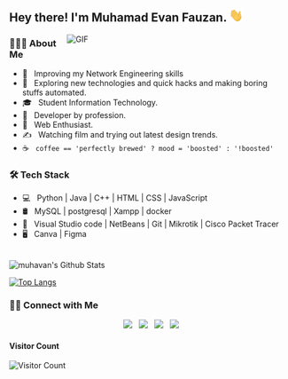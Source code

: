 <h2> Hey there! I'm Muhamad Evan Fauzan. <img src="https://raw.githubusercontent.com/devSouvik/devSouvik/master/Hi.gif" width="25"></h2>

<img align="right" alt="GIF" src="https://media.giphy.com/media/dWesBcTLavkZuG35MI/giphy.gif" width="400"/>

<!-- https://raw.githubusercontent.com/devSouvik/devSouvik/master/gif3.gif -->

<h3> 👨🏻‍💻 About Me </h3>

- 🔭 &nbsp; Improving my Network Engineering skills 
- 🤔 &nbsp; Exploring new technologies and quick hacks and making boring stuffs automated.
- 🎓 &nbsp; Student Information Technology.
- 💼 &nbsp; Developer by profession.
- 🌱 &nbsp; Web Enthusiast. 
- ✍️ &nbsp; Watching film and trying out latest design trends.
- ☕ &nbsp; `coffee == 'perfectly brewed' ? mood = 'boosted' : '!boosted'`

<h3>🛠 Tech Stack</h3>

- 💻 &nbsp; Python | Java | C++ | HTML | CSS | JavaScript 
- 🛢 &nbsp; MySQL | postgresql | Xampp | docker
- 🔧 &nbsp; Visual Studio code | NetBeans | Git | Mikrotik | Cisco Packet Tracer
- 🖥 &nbsp; Canva | Figma

<br>

<!-- ![souvik's Github Stats](https://github-readme-stats.vercel.app/api?username=devSouvik&show_icons=true&title_color=fff&icon_color=79ff97&text_color=9f9f9f&bg_color=151515) -->

<img align="center" src="https://github-readme-streak-stats.herokuapp.com/?user=muhavan&theme=vision-friendly-dark&hide_border=true" alt="muhavan's Github Stats">

</br>


[![Top Langs](https://github-readme-stats.vercel.app/api/top-langs/?username=muhavan&theme=vision-friendly-dark&show_icons=true&hide_border=true&layout=compact)](https://github.com/muhavan/github-readme-stats)

<h3> 🤝🏻 Connect with Me </h3>

<p align="center">
&nbsp; <a href="https://www.linkedin.com/in/muhamad-evan-fauzan/" target="_blank" rel="noopener noreferrer"><img src="https://img.icons8.com/plasticine/100/000000/linkedin.png" width="50" /></a>
&nbsp; <a href="mailto:muhammad400809@gmail.com" target="_blank" rel="noopener noreferrer"><img src="https://img.icons8.com/plasticine/100/000000/gmail.png"  width="50" /></a>
&nbsp; <a href="https://twitter.com/muhavann" target="_blank" rel="noopener noreferrer"><img src="https://img.icons8.com/plasticine/100/000000/twitter.png" width="50" /></a>  
&nbsp; <a href="https://www.instagram.com/muhavann/" target="_blank" rel="noopener noreferrer"><img src="https://img.icons8.com/plasticine/100/000000/instagram-new.png" width="50" /></a>  
</p>

<!-- Aaahhhhhh !! My contribution grapgh is getting eaten... 😶 -->
<!-- <p> 
 <img src="https://raw.githubusercontent.com/devSouvik/devSouvik/output/github-contribution-grid-snake.gif" />
</p> -->

<!-- addded on 3rd May 2021 -->

#### **Visitor Count**
 ![Visitor Count](https://profile-counter.glitch.me/{devSouvik}/count.svg)
